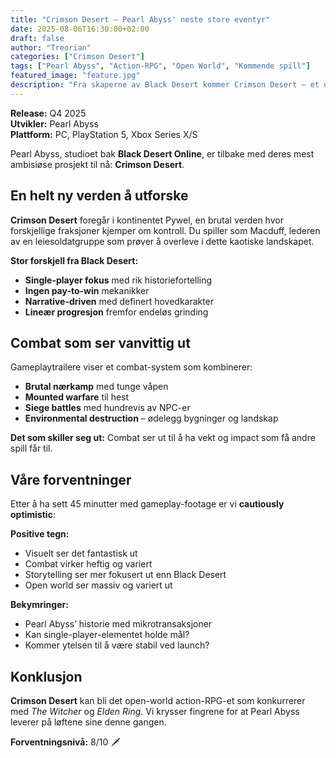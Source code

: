 ```yaml
---
title: "Crimson Desert – Pearl Abyss' neste store eventyr"
date: 2025-08-06T16:30:00+02:00
draft: false
author: "Treorian"
categories: ["Crimson Desert"]
tags: ["Pearl Abyss", "Action-RPG", "Open World", "Kommende spill"]
featured_image: "feature.jpg"
description: "Fra skaperne av Black Desert kommer Crimson Desert – et open-world action-RPG som lover å revolusjonere sjangeren."
---
```


**Release:** Q4 2025  
**Utvikler:** Pearl Abyss  
**Plattform:** PC, PlayStation 5, Xbox Series X/S  

Pearl Abyss, studioet bak **Black Desert Online**, er tilbake med deres mest ambisiøse prosjekt til nå: **Crimson Desert**.

## En helt ny verden å utforske

**Crimson Desert** foregår i kontinentet Pywel, en brutal verden hvor forskjellige fraksjoner kjemper om kontroll. Du spiller som Macduff, lederen av en leiesoldatgruppe som prøver å overleve i dette kaotiske landskapet.

**Stor forskjell fra Black Desert:**
- **Single-player fokus** med rik historiefortelling  
- **Ingen pay-to-win** mekanikker  
- **Narrative-driven** med definert hovedkarakter  
- **Lineær progresjon** fremfor endeløs grinding  

## Combat som ser vanvittig ut

Gameplaytrailere viser et combat-system som kombinerer:
- **Brutal nærkamp** med tunge våpen  
- **Mounted warfare** til hest  
- **Siege battles** med hundrevis av NPC-er  
- **Environmental destruction** – ødelegg bygninger og landskap  

**Det som skiller seg ut:** Combat ser ut til å ha vekt og impact som få andre spill får til.  

## Våre forventninger

Etter å ha sett 45 minutter med gameplay-footage er vi **cautiously optimistic**:

**Positive tegn:**
- Visuelt ser det fantastisk ut  
- Combat virker heftig og variert  
- Storytelling ser mer fokusert ut enn Black Desert  
- Open world ser massiv og variert ut  

**Bekymringer:**
- Pearl Abyss’ historie med mikrotransaksjoner  
- Kan single-player-elementet holde mål?  
- Kommer ytelsen til å være stabil ved launch?  

## Konklusjon

**Crimson Desert** kan bli det open-world action-RPG-et som konkurrerer med *The Witcher* og *Elden Ring*. Vi krysser fingrene for at Pearl Abyss leverer på løftene sine denne gangen.  

**Forventningsnivå:** 8/10 🗡️